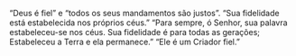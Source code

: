 ﻿“Deus é fiel” e “todos os seus mandamentos são justos”. “Sua fidelidade está estabelecida nos próprios céus.” “Para sempre, ó Senhor, sua palavra estabeleceu-se nos céus. Sua fidelidade é para todas as gerações; Estabeleceu a Terra e ela permanece.” “Ele é um Criador fiel.”